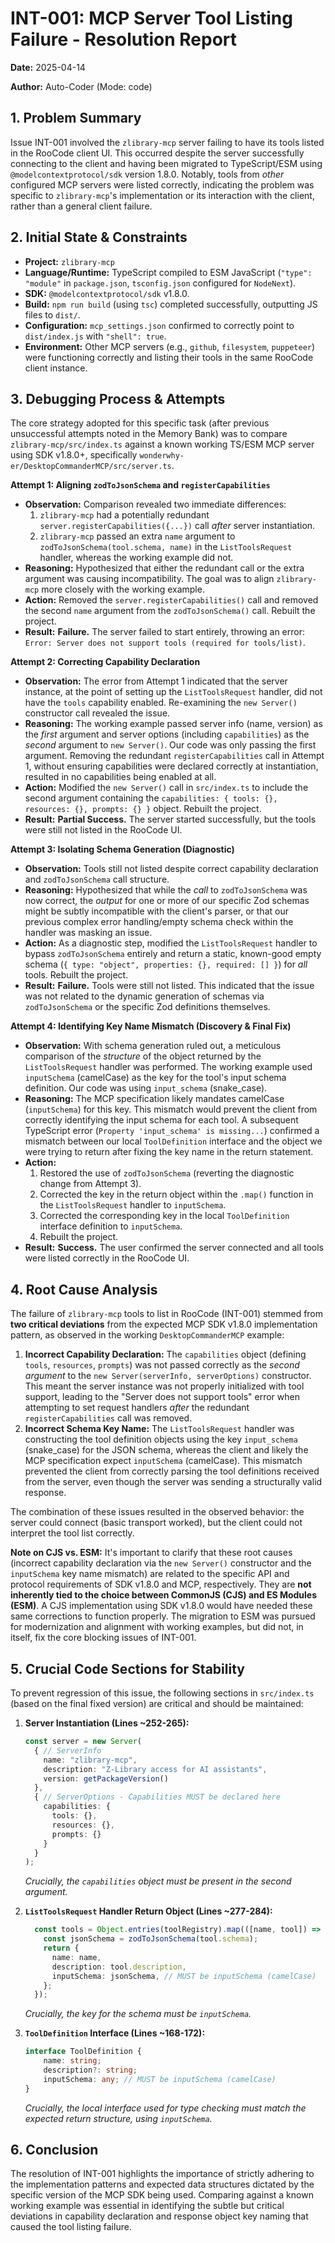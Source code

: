 # INT-001: MCP Server Tool Listing Failure - Resolution Report

**Date:** 2025-04-14

**Author:** Auto-Coder (Mode: code)

## 1. Problem Summary

Issue INT-001 involved the `zlibrary-mcp` server failing to have its tools listed in the RooCode client UI. This occurred despite the server successfully connecting to the client and having been migrated to TypeScript/ESM using `@modelcontextprotocol/sdk` version 1.8.0. Notably, tools from *other* configured MCP servers were listed correctly, indicating the problem was specific to `zlibrary-mcp`'s implementation or its interaction with the client, rather than a general client failure.

## 2. Initial State & Constraints

*   **Project:** `zlibrary-mcp`
*   **Language/Runtime:** TypeScript compiled to ESM JavaScript (`"type": "module"` in `package.json`, `tsconfig.json` configured for `NodeNext`).
*   **SDK:** `@modelcontextprotocol/sdk` v1.8.0.
*   **Build:** `npm run build` (using `tsc`) completed successfully, outputting JS files to `dist/`.
*   **Configuration:** `mcp_settings.json` confirmed to correctly point to `dist/index.js` with `"shell": true`.
*   **Environment:** Other MCP servers (e.g., `github`, `filesystem`, `puppeteer`) were functioning correctly and listing their tools in the same RooCode client instance.

## 3. Debugging Process & Attempts

The core strategy adopted for this specific task (after previous unsuccessful attempts noted in the Memory Bank) was to compare `zlibrary-mcp/src/index.ts` against a known working TS/ESM MCP server using SDK v1.8.0+, specifically `wonderwhy-er/DesktopCommanderMCP/src/server.ts`.

**Attempt 1: Aligning `zodToJsonSchema` and `registerCapabilities`**

*   **Observation:** Comparison revealed two immediate differences:
    1.  `zlibrary-mcp` had a potentially redundant `server.registerCapabilities({...})` call *after* server instantiation.
    2.  `zlibrary-mcp` passed an extra `name` argument to `zodToJsonSchema(tool.schema, name)` in the `ListToolsRequest` handler, whereas the working example did not.
*   **Reasoning:** Hypothesized that either the redundant call or the extra argument was causing incompatibility. The goal was to align `zlibrary-mcp` more closely with the working example.
*   **Action:** Removed the `server.registerCapabilities()` call and removed the second `name` argument from the `zodToJsonSchema()` call. Rebuilt the project.
*   **Result:** **Failure.** The server failed to start entirely, throwing an error: `Error: Server does not support tools (required for tools/list)`.

**Attempt 2: Correcting Capability Declaration**

*   **Observation:** The error from Attempt 1 indicated that the server instance, at the point of setting up the `ListToolsRequest` handler, did not have the `tools` capability enabled. Re-examining the `new Server()` constructor call revealed the issue.
*   **Reasoning:** The working example passed server info (name, version) as the *first* argument and server options (including `capabilities`) as the *second* argument to `new Server()`. Our code was only passing the first argument. Removing the redundant `registerCapabilities` call in Attempt 1, without ensuring capabilities were declared correctly at instantiation, resulted in no capabilities being enabled at all.
*   **Action:** Modified the `new Server()` call in `src/index.ts` to include the second argument containing the `capabilities: { tools: {}, resources: {}, prompts: {} }` object. Rebuilt the project.
*   **Result:** **Partial Success.** The server started successfully, but the tools were still not listed in the RooCode UI.

**Attempt 3: Isolating Schema Generation (Diagnostic)**

*   **Observation:** Tools still not listed despite correct capability declaration and `zodToJsonSchema` call structure.
*   **Reasoning:** Hypothesized that while the *call* to `zodToJsonSchema` was now correct, the *output* for one or more of our specific Zod schemas might be subtly incompatible with the client's parser, or that our previous complex error handling/empty schema check within the handler was masking an issue.
*   **Action:** As a diagnostic step, modified the `ListToolsRequest` handler to bypass `zodToJsonSchema` entirely and return a static, known-good empty schema (`{ type: "object", properties: {}, required: [] }`) for *all* tools. Rebuilt the project.
*   **Result:** **Failure.** Tools were still not listed. This indicated that the issue was not related to the dynamic generation of schemas via `zodToJsonSchema` or the specific Zod definitions themselves.

**Attempt 4: Identifying Key Name Mismatch (Discovery & Final Fix)**

*   **Observation:** With schema generation ruled out, a meticulous comparison of the *structure* of the object returned by the `ListToolsRequest` handler was performed. The working example used `inputSchema` (camelCase) as the key for the tool's input schema definition. Our code was using `input_schema` (snake_case).
*   **Reasoning:** The MCP specification likely mandates camelCase (`inputSchema`) for this key. This mismatch would prevent the client from correctly identifying the input schema for each tool. A subsequent TypeScript error (`Property 'input_schema' is missing...`) confirmed a mismatch between our local `ToolDefinition` interface and the object we were trying to return after fixing the key name in the return statement.
*   **Action:**
    1.  Restored the use of `zodToJsonSchema` (reverting the diagnostic change from Attempt 3).
    2.  Corrected the key in the return object within the `.map()` function in the `ListToolsRequest` handler to `inputSchema`.
    3.  Corrected the corresponding key in the local `ToolDefinition` interface definition to `inputSchema`.
    4.  Rebuilt the project.
*   **Result:** **Success.** The user confirmed the server connected and all tools were listed correctly in the RooCode UI.

## 4. Root Cause Analysis

The failure of `zlibrary-mcp` tools to list in RooCode (INT-001) stemmed from **two critical deviations** from the expected MCP SDK v1.8.0 implementation pattern, as observed in the working `DesktopCommanderMCP` example:

1.  **Incorrect Capability Declaration:** The `capabilities` object (defining `tools`, `resources`, `prompts`) was not passed correctly as the *second argument* to the `new Server(serverInfo, serverOptions)` constructor. This meant the server instance was not properly initialized with tool support, leading to the "Server does not support tools" error when attempting to set request handlers *after* the redundant `registerCapabilities` call was removed.
2.  **Incorrect Schema Key Name:** The `ListToolsRequest` handler was constructing the tool definition objects using the key `input_schema` (snake_case) for the JSON schema, whereas the client and likely the MCP specification expect `inputSchema` (camelCase). This mismatch prevented the client from correctly parsing the tool definitions received from the server, even though the server was sending a structurally valid response.

The combination of these issues resulted in the observed behavior: the server could connect (basic transport worked), but the client could not interpret the tool list correctly.

**Note on CJS vs. ESM:** It's important to clarify that these root causes (incorrect capability declaration via the `new Server()` constructor and the `inputSchema` key name mismatch) are related to the specific API and protocol requirements of SDK v1.8.0 and MCP, respectively. They are **not inherently tied to the choice between CommonJS (CJS) and ES Modules (ESM)**. A CJS implementation using SDK v1.8.0 would have needed these same corrections to function properly. The migration to ESM was pursued for modernization and alignment with working examples, but did not, in itself, fix the core blocking issues of INT-001.

## 5. Crucial Code Sections for Stability

To prevent regression of this issue, the following sections in `src/index.ts` (based on the final fixed version) are critical and should be maintained:

1.  **Server Instantiation (Lines ~252-265):**
    ```typescript
    const server = new Server(
      { // ServerInfo
        name: "zlibrary-mcp",
        description: "Z-Library access for AI assistants",
        version: getPackageVersion()
      },
      { // ServerOptions - Capabilities MUST be declared here
        capabilities: {
          tools: {},
          resources: {},
          prompts: {}
        }
      }
    );
    ```
    *Crucially, the `capabilities` object must be present in the second argument.*

2.  **`ListToolsRequest` Handler Return Object (Lines ~277-284):**
    ```typescript
      const tools = Object.entries(toolRegistry).map(([name, tool]) => {
        const jsonSchema = zodToJsonSchema(tool.schema);
        return {
          name: name,
          description: tool.description,
          inputSchema: jsonSchema, // MUST be inputSchema (camelCase)
        };
      });
    ```
    *Crucially, the key for the schema must be `inputSchema`.*

3.  **`ToolDefinition` Interface (Lines ~168-172):**
    ```typescript
    interface ToolDefinition {
        name: string;
        description?: string;
        inputSchema: any; // MUST be inputSchema (camelCase)
    }
    ```
    *Crucially, the local interface used for type checking must match the expected return structure, using `inputSchema`.*

## 6. Conclusion

The resolution of INT-001 highlights the importance of strictly adhering to the implementation patterns and expected data structures dictated by the specific version of the MCP SDK being used. Comparing against a known working example was essential in identifying the subtle but critical deviations in capability declaration and response object key naming that caused the tool listing failure.